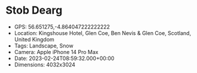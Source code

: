 # Stob Dearg

- GPS: 56.651275,-4.864047222222222
- Location: Kingshouse Hotel, Glen Coe, Ben Nevis & Glen Coe, Scotland, United Kingdom
- Tags: Landscape, Snow
- Camera: Apple iPhone 14 Pro Max
- Date: 2023-02-24T08:59:32.000+00:00
- Dimensions: 4032x3024
